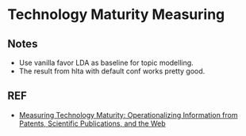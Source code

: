 # Technology Maturity Measuring

## Notes
* Use vanilla favor LDA as baseline for topic modelling.
* The result from hlta with default conf works pretty good.

## REF
* [Measuring Technology Maturity: Operationalizing Information from Patents, Scientific Publications, and the Web](https://link.springer.com/content/pdf/10.1007%2F978-3-658-12132-7.pdf)
